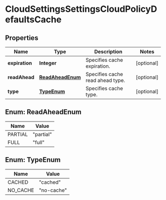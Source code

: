 
# CloudSettingsSettingsCloudPolicyDefaultsCache

## Properties
Name | Type | Description | Notes
------------ | ------------- | ------------- | -------------
**expiration** | **Integer** | Specifies cache expiration. |  [optional]
**readAhead** | [**ReadAheadEnum**](#ReadAheadEnum) | Specifies cache read ahead type. |  [optional]
**type** | [**TypeEnum**](#TypeEnum) | Specifies cache type. |  [optional]


<a name="ReadAheadEnum"></a>
## Enum: ReadAheadEnum
Name | Value
---- | -----
PARTIAL | &quot;partial&quot;
FULL | &quot;full&quot;


<a name="TypeEnum"></a>
## Enum: TypeEnum
Name | Value
---- | -----
CACHED | &quot;cached&quot;
NO_CACHE | &quot;no-cache&quot;




